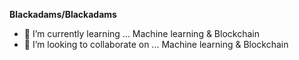 

**Blackadams/Blackadams**

- 🌱 I’m currently learning ... Machine learning & Blockchain
- 👯 I’m looking to collaborate on ... Machine learning & Blockchain


